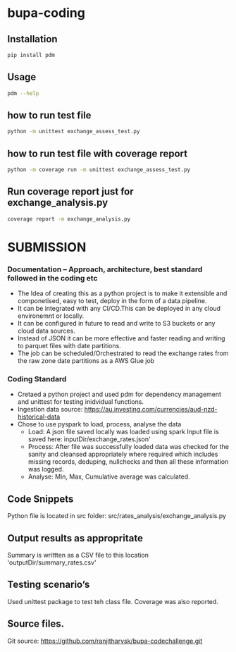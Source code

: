 # bupa-coding

## Installation

``` bash
pip install pdm
```

## Usage

``` bash
pdm --help
```

## how to run test file

``` bash
python -m unittest exchange_assess_test.py
```

## how to run test file with coverage report

``` bash
python -m coverage run -m unittest exchange_assess_test.py
```

## Run coverage report just for  exchange_analysis.py
``` bash
coverage report -m exchange_analysis.py
```

# SUBMISSION
###  Documentation – Approach, architecture, best standard followed in the coding etc
* The Idea of creating this as a python project is to make it extensible and componetised, easy to test, deploy in the form of a data pipeline. 
* It can be integrated with any CI/CD.This can be deployed in any cloud environemnt or locally. 
* It can be configured in future to read and write to S3 buckets or any cloud data sources. 
* Instead of JSON it can be more effective and faster reading and writing to parquet files with date partitions.
* The job can be scheduled/Orchestrated to read the exchange rates from the raw zone date partitions as a AWS Glue job

### Coding Standard
* Cretaed a python project and used pdm for dependency management and unittest for testing inidvidual functions.
* Ingestion data source:  https://au.investing.com/currencies/aud-nzd-historical-data
* Chose to use pyspark to load, process, analyse the data 
    * Load: A json file saved locally was loaded using spark
            Input file is saved here: inputDir/exchange_rates.json'
    * Process: After file was successfully loaded data was   checked for the sanity and cleansed appropriately where required which includes
                missing records, deduping, nullchecks  and then all these information was logged.
    * Analyse: Min, Max, Cumulative average was calculated. 

## Code Snippets
Python file is located in src folder: src/rates_analysis/exchange_analysis.py
## Output results as appropritate
Summary is writtten as a CSV file to this location  'outputDir/summary_rates.csv'
## Testing scenario’s
Used unittest package  to test teh class file.
Coverage was also reported.
## Source files.
Git source: https://github.com/ranjitharvsk/bupa-codechallenge.git






